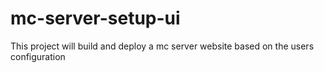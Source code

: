 # mc-server-setup-ui
This project will build and deploy a mc server website based on the users configuration

